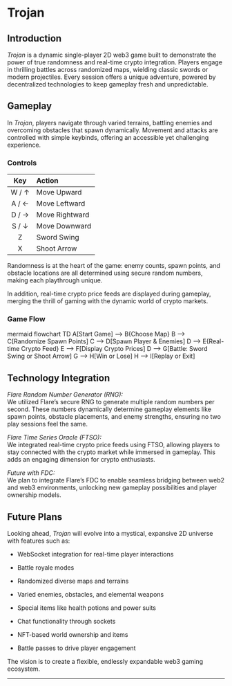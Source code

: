 # Trojan

## Introduction
*Trojan* is a dynamic single-player 2D web3 game built to demonstrate the power of true randomness and real-time crypto integration. Players engage in thrilling battles across randomized maps, wielding classic swords or modern projectiles. Every session offers a unique adventure, powered by decentralized technologies to keep gameplay fresh and unpredictable.

## Gameplay
In *Trojan*, players navigate through varied terrains, battling enemies and overcoming obstacles that spawn dynamically. Movement and attacks are controlled with simple keybinds, offering an accessible yet challenging experience.

### Controls

| Key | Action |
|:---:|:------|
| W / ↑ | Move Upward |
| A / ← | Move Leftward |
| D / → | Move Rightward |
| S / ↓ | Move Downward |
| Z | Sword Swing |
| X | Shoot Arrow |

Randomness is at the heart of the game: enemy counts, spawn points, and obstacle locations are all determined using secure random numbers, making each playthrough unique.

In addition, real-time crypto price feeds are displayed during gameplay, merging the thrill of gaming with the dynamic world of crypto markets.

### Game Flow

mermaid
flowchart TD
    A[Start Game] --> B{Choose Map}
    B --> C[Randomize Spawn Points]
    C --> D[Spawn Player & Enemies]
    D --> E{Real-time Crypto Feed}
    E --> F[Display Crypto Prices]
    D --> G[Battle: Sword Swing or Shoot Arrow]
    G --> H[Win or Lose]
    H --> I[Replay or Exit]



## Technology Integration

*Flare Random Number Generator (RNG):*  
We utilized Flare’s secure RNG to generate multiple random numbers per second. These numbers dynamically determine gameplay elements like spawn points, obstacle placements, and enemy strengths, ensuring no two play sessions feel the same.

*Flare Time Series Oracle (FTSO):*  
We integrated real-time crypto price feeds using FTSO, allowing players to stay connected with the crypto market while immersed in gameplay. This adds an engaging dimension for crypto enthusiasts.

*Future with FDC:*  
We plan to integrate Flare’s FDC to enable seamless bridging between web2 and web3 environments, unlocking new gameplay possibilities and player ownership models.

## Future Plans

Looking ahead, *Trojan* will evolve into a mystical, expansive 2D universe with features such as:

-   WebSocket integration for real-time player interactions
    
-   Battle royale modes
    
-   Randomized diverse maps and terrains
    
-   Varied enemies, obstacles, and elemental weapons
    
-   Special items like health potions and power suits
    
-   Chat functionality through sockets
    
-   NFT-based world ownership and items
    
-   Battle passes to drive player engagement
    

The vision is to create a flexible, endlessly expandable web3 gaming ecosystem.

----------
